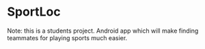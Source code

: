 # SportLoc
Note: this is a students project.
Android app which will make finding teammates for playing sports much easier.
